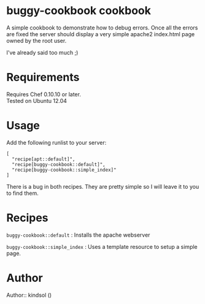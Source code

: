 # buggy-cookbook cookbook

A simple cookbook to demonstrate how to debug errors.  Once all the errors are fixed the server should display a very simple apache2 index.html page owned by the root user.

I've already said too much ;)

# Requirements

Requires Chef 0.10.10 or later.  
Tested on Ubuntu 12.04

# Usage

Add the following runlist to your server:

    [
      "recipe[apt::default]",
      "recipe[buggy-cookbook::default]",
      "recipe[buggy-cookbook::simple_index]"
    ]
    
There is a bug in both recipes.  They are pretty simple so I will leave it to you to find them.

# Recipes

```buggy-cookbook::default``` : Installs the apache webserver

```buggy-cookbook::simple_index``` : Uses a template resource to setup a simple page.


# Author

Author:: kindsol (<kindsol2--at--gmail>)

